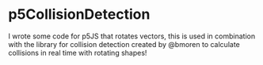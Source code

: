 # p5CollisionDetection
I wrote some code for p5JS that rotates vectors, this is used in combination with the library for collision detection created by @bmoren to calculate collisions in real time with rotating shapes!
